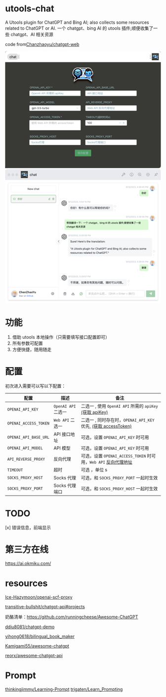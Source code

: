 # utools-chat

A Utools plugin for ChatGPT and Bing AI; also collects some resources related to ChatGPT or AI.
一个 chatgpt、bing AI 的 utools 插件;顺便收集了一些 chatgpt、AI 相关资源

code from[Chanzhaoyu/chatgpt-web](https://github.com/chanzhaoyu/chatgpt-web.git)

![演示](。/../demo/chat-config-set.png)
![演示](。/../demo/chat.png)

# 功能

1. 借助 utools 本地操作（只需要填写接口配置即可）
2. 所有参数可配置
3. 方便快捷，随用随走

# 配置

初次进入需要可以写以下配置：

| 配置                  | 描述                | 备注                                                                                                                                |
| --------------------- | ------------------- | ----------------------------------------------------------------------------------------------------------------------------------- |
| `OPENAI_API_KEY`      | `OpenAI API` 二选一 | 二选一 , 使用 `OpenAI API` 所需的 `apiKey` [(获取 apiKey)](https://platform.openai.com/overview)                                    |
| `OPENAI_ACCESS_TOKEN` | `Web API` 二选一    | 二选一 , 同时存在时，`OPENAI_API_KEY` 优先, [(获取 accessToken)](https://chat.openai.com/api/auth/session)                          |
| `OPENAI_API_BASE_URL` | API 接口地址        | 可选，设置 `OPENAI_API_KEY` 时可用                                                                                                  |
| `OPENAI_API_MODEL`    | API 模型            | 可选，设置 `OPENAI_API_KEY` 时可用                                                                                                  |
| `API_REVERSE_PROXY`   | 反向代理            | 可选，设置 `OPENAI_ACCESS_TOKEN` 时可用，`Web API` [反向代理地址](https://github.com/transitive-bullshit/chatgpt-api#reverse-proxy) |
| `TIMEOUT`             | 超时                | 可选 ，单位 s                                                                                                                       |
| `SOCKS_PROXY_HOST`    | Socks 代理          | 可选，和 `SOCKS_PROXY_PORT` 一起时生效                                                                                              |
| `SOCKS_PROXY_PORT`    | Socks 代理端口      | 可选，和 `SOCKS_PROXY_HOST` 一起时生效                                                                                              |

# TODO

[x] 错误信息，前端显示

# 第三方在线

https://ai.okmiku.com/

# resources

[Ice-Hazymoon/openai-scf-proxy](https://github.com/Ice-Hazymoon/openai-scf-proxy)

[transitive-bullshit/chatgpt-api#projects](https://github.com/transitive-bullshit/chatgpt-api#projects)

奶酪清单：https://github.com/runningcheese/Awesome-ChatGPT

[ddiu8081/chatgpt-demo](https://github.com/ddiu8081/chatgpt-demo)

[yihong0618/bilingual_book_maker](https://github.com/yihong0618/bilingual_book_maker)

[Kamigami55/awesome-chatgpt](https://github.com/Kamigami55/awesome-chatgpt)

[reorx/awesome-chatgpt-api](https://github.com/reorx/awesome-chatgpt-api)

# Prompt

[thinkingjimmy/Learning-Prompt](https://github.com/thinkingjimmy/Learning-Prompt)
[trigaten/Learn_Prompting](https://github.com/trigaten/Learn_Prompting)
